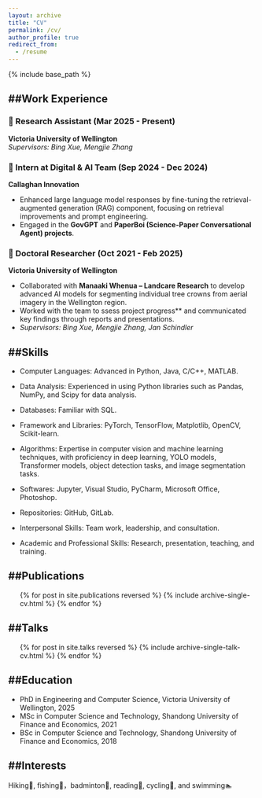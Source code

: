 ```yaml
---
layout: archive
title: "CV"
permalink: /cv/
author_profile: true
redirect_from:
  - /resume
---
```


{% include base_path %}


##Work Experience
---
### 🎯 Research Assistant (Mar 2025 - Present)  
**Victoria University of Wellington**  
*Supervisors: Bing Xue, Mengjie Zhang*



### 🎯 Intern at Digital & AI Team (Sep 2024 - Dec 2024)  
**Callaghan Innovation**  
- Enhanced large language model responses by fine-tuning the retrieval-augmented generation (RAG) component, focusing on retrieval improvements and prompt engineering.  
- Engaged in the **GovGPT** and **PaperBoi (Science-Paper Conversational Agent) projects**.



### 🎯 Doctoral Researcher (Oct 2021 - Feb 2025)  
**Victoria University of Wellington**  
- Collaborated with **Manaaki Whenua – Landcare Research** to develop advanced AI models for segmenting individual tree crowns from aerial imagery in the Wellington region.  
- Worked with the team to ssess project progress** and communicated key findings through reports and presentations.  
- *Supervisors: Bing Xue, Mengjie Zhang, Jan Schindler*

 
##Skills
---

* Computer Languages: Advanced in Python, Java, C/C++, MATLAB.

* Data Analysis: Experienced in using Python libraries such as Pandas, NumPy, and Scipy for data analysis.

* Databases: Familiar with SQL.

* Framework and Libraries: PyTorch, TensorFlow, Matplotlib, OpenCV, Scikit-learn.

* Algorithms: Expertise in computer vision and machine learning techniques, with proficiency in deep learning, YOLO models, Transformer models, object detection tasks, and image segmentation tasks.

* Softwares: Jupyter, Visual Studio, PyCharm, Microsoft Office, Photoshop.

* Repositories: GitHub, GitLab.

* Interpersonal Skills: Team work, leadership, and consultation.

* Academic and Professional Skills: Research, presentation, teaching, and training.
 

##Publications
---
  <ul>{% for post in site.publications reversed %}
    {% include archive-single-cv.html %}
  {% endfor %}</ul>
  
 
##Talks
---
  <ul>{% for post in site.talks reversed %}
    {% include archive-single-talk-cv.html  %}
  {% endfor %}</ul>


##Education
---

* PhD in Engineering and Computer Science, Victoria University of Wellington, 2025
* MSc in Computer Science and Technology, Shandong University of Finance and Economics, 2021
* BSc in Computer Science and Technology, Shandong University of Finance and Economics, 2018  


##Interests
---

Hiking🚶, fishing🎣，badminton🏸, reading📖, cycling🚴, and swimming🏊
